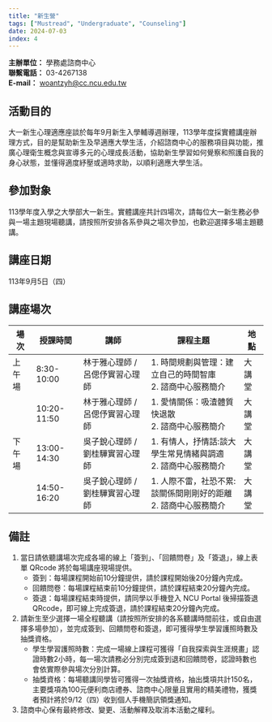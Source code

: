 ```yaml
---
title: "新生營"
tags: ["Mustread", "Undergraduate", "Counseling"]
date: 2024-07-03
index: 4
---
```


**主辦單位：** 學務處諮商中心  
**聯繫電話：** 03-4267138  
**E-mail：** [woantzyh@cc.ncu.edu.tw](mailto:woantzyh@cc.ncu.edu.tw)

## 活動目的

大一新生心理適應座談於每年9月新生入學輔導週辦理，113學年度採實體講座辦理方式，目的是幫助新生及早適應大學生活，介紹諮商中心的服務項目與功能，推廣心理衛生概念與宣導多元的心理成長活動，協助新生學習如何覺察和照護自我的身心狀態，並懂得適度紓壓或適時求助，以順利適應大學生活。

## 參加對象

113學年度入學之大學部大一新生。實體講座共計四場次，請每位大一新生務必參與一場主題現場聽講，請按照所安排各系參與之場次參加，也歡迎選擇多場主題聽講。

## 講座日期

113年9月5日（四）

## 講座場次

| 場次 | 授課時間    | 講師         | 課程主題                                                         | 地點   |
| ---- | ----------- | ------------ | ---------------------------------------------------------------- | ------ |
| 上午場  | 8:30-10:00 | 林于雅心理師 / 呂偲伃實習心理師 | 1. 時間規劃與管理：建立自己的時間智庫<br>2. 諮商中心服務簡介        | 大講堂 |
|        | 10:20-11:50 |林于雅心理師 / 呂偲伃實習心理師              | 1. 愛情關係：吸渣體質快退散<br>2. 諮商中心服務簡介                | 大講堂 |
| 下午場  | 13:00-14:30 | 吳子銳心理師 / 劉桂驊實習心理師 | 1. 有情人，抒情話:談大學生常見情緒與調適<br>2. 諮商中心服務簡介     | 大講堂 |
|        | 14:50-16:20 | 吳子銳心理師 / 劉桂驊實習心理師             | 1. 人際不雷，社恐不累:談關係間剛剛好的距離<br>2. 諮商中心服務簡介 | 大講堂 |

## 備註

1. 當日請依聽講場次完成各場的線上「簽到」、「回饋問卷」及「簽退」，線上表單 QRcode 將於每場講座現場提供。
   - 簽到：每場課程開始前10分鐘提供，請於課程開始後20分鐘內完成。
   - 回饋問卷：每場課程結束前10分鐘提供，請於課程結束20分鐘內完成。
   - 簽退：每場課程結束時提供，請同學以手機登入 NCU Portal 後掃描簽退 QRcode，即可線上完成簽退，請於課程結束20分鐘內完成。
2. 請新生至少選擇一場全程聽講（請按照所安排的各系聽講時間前往，或自由選擇多場參加），並完成簽到、回饋問卷和簽退，即可獲得學生學習護照時數及抽獎資格。
   - 學生學習護照時數：完成一場線上課程可獲得「自我探索與生涯規畫」認證時數2小時，每一場次請務必分別完成簽到退和回饋問卷，認證時數也會依實際參與場次分別計算。
   - 抽獎資格：每場聽講同學皆可獲得一次抽獎資格，抽出獎項共計150名，主要獎項為100元便利商店禮券、諮商中心限量且實用的精美禮物，獲獎者預計將於9/12（四）收到個人手機簡訊領獎通知。
3. 諮商中心保有最終修改、變更、活動解釋及取消本活動之權利。
